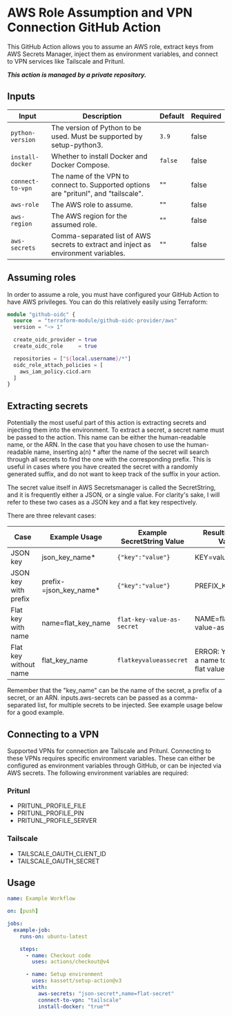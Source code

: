 # AWS Role Assumption and VPN Connection GitHub Action

This GitHub Action allows you to assume an AWS role, 
extract keys from AWS Secrets Manager, 
inject them as environment variables, and connect to VPN services like Tailscale and Pritunl.

<b><i>This action is managed by a private repository.</i></b>

## Inputs

| Input            | Description                                                                          | Default | Required |
|------------------|--------------------------------------------------------------------------------------|---------|----------|
| `python-version` | The version of Python to be used. Must be supported by setup-python3.                | `3.9`   | false    |
| `install-docker` | Whether to install Docker and Docker Compose.                                        | `false` | false    |
| `connect-to-vpn` | The name of the VPN to connect to. Supported options are "pritunl", and "tailscale". | ""      | false    |
| `aws-role`       | The AWS role to assume.                                                              | ""      | false    |
| `aws-region`     | The AWS region for the assumed role.                                                 | ""      | false    |
| `aws-secrets`    | Comma-separated list of AWS secrets to extract and inject as environment variables.  | ""      | false    |

## Assuming roles
In order to assume a role, you must have configured your GitHub Action to have AWS privileges.
You can do this relatively easily using Terraform:
```terraform
module "github-oidc" {
  source  = "terraform-module/github-oidc-provider/aws"
  version = "~> 1"

  create_oidc_provider = true
  create_oidc_role     = true

  repositories = ["${local.username}/*"]
  oidc_role_attach_policies = [
    aws_iam_policy.cicd.arn
  ]
}
```

## Extracting secrets
Potentially the most useful part of this action is extracting secrets 
and injecting them into the environment.
To extract a secret, a secret name must be passed to the action. This name 
can be either the human-readable name, or the ARN. In the case that you have chosen
to use the human-readable name, inserting a(n) * after the name of the secret
will search through all secrets to find the one with the corresponding prefix. 
This is useful in cases where you have created the secret with a randomly generated
suffix, and do not want to keep track of the suffix in your action.

The secret value itself in AWS Secretsmanager is called the SecretString, and 
it is frequently either a JSON, or a single value. For clarity's sake, I will 
refer to these two cases as a JSON key and a flat key respectively.

There are three relevant cases:

| Case                  | Example Usage          | Example SecretString Value | Resulting Env Vars                             |
|-----------------------|------------------------|----------------------------|------------------------------------------------|
| JSON key              | json_key_name*         | `{"key":"value"}`          | KEY=value                                      |
| JSON key with prefix  | prefix-=json_key_name* | `{"key":"value"}`          | PREFIX_KEY=value                               |
| Flat key with name    | name=flat_key_name     | `flat-key-value-as-secret` | NAME=flat-key-value-as-secret                  |
| Flat key without name | flat_key_name          | `flatkeyvalueassecret`     | ERROR: You need a name to map a flat value to. |

Remember that the "key_name" can be the name of the secret, a prefix of a secret, or an ARN.
inputs.aws-secrets can be passed as a comma-separated list, for multiple secrets to be injected.
See example usage below for a good example.

## Connecting to a VPN
Supported VPNs for connection are Tailscale and Pritunl. Connecting to these VPNs requires 
specific environment variables. These can either be configured as environment 
variables through GitHub, or can be injected via AWS secrets. 
The following environment variables are required:

### Pritunl 
* PRITUNL_PROFILE_FILE
* PRITUNL_PROFILE_PIN
* PRITUNL_PROFILE_SERVER

### Tailscale
* TAILSCALE_OAUTH_CLIENT_ID
* TAILSCALE_OAUTH_SECRET

## Usage

```yaml
name: Example Workflow

on: [push]

jobs:
  example-job:
    runs-on: ubuntu-latest

    steps:
      - name: Checkout code
        uses: actions/checkout@v4

      - name: Setup environment
        uses: kassett/setup-action@v3
        with:
          aws-secrets: "json-secret*,name=flat-secret"
          connect-to-vpn: "tailscale"
          install-docker: "true""
```